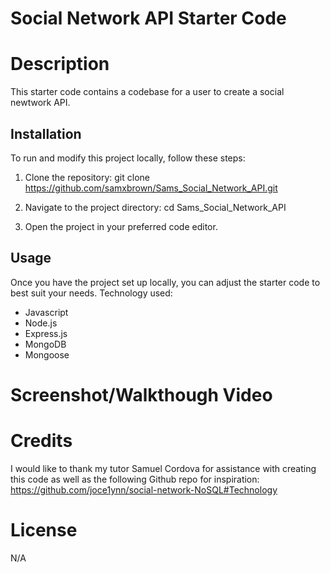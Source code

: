# Social Network API Starter Code

# Description
This starter code contains a codebase for a user to create a social newtwork API.

## Installation

To run and modify this project locally, follow these steps:

1. Clone the repository:
git clone https://github.com/samxbrown/Sams_Social_Network_API.git

2. Navigate to the project directory:
cd Sams_Social_Network_API

3. Open the project in your preferred code editor.

## Usage

Once you have the project set up locally, you can adjust the starter code to best suit your needs. Technology used:
* Javascript
* Node.js
* Express.js
* MongoDB
* Mongoose

# Screenshot/Walkthough Video


# Credits
I would like to thank my tutor Samuel Cordova for assistance with creating this code as well as the following Github repo for inspiration:
https://github.com/joce1ynn/social-network-NoSQL#Technology

# License
N/A
